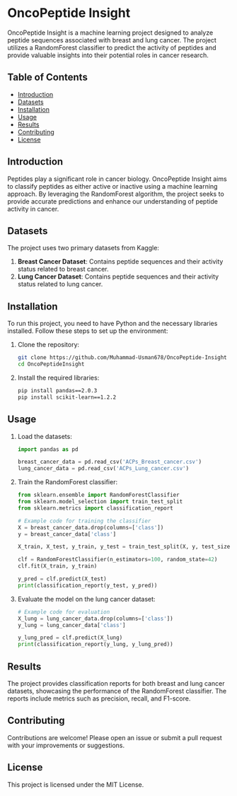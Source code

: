 # OncoPeptide Insight

OncoPeptide Insight is a machine learning project designed to analyze peptide sequences associated with breast and lung cancer. The project utilizes a RandomForest classifier to predict the activity of peptides and provide valuable insights into their potential roles in cancer research.

## Table of Contents
- [Introduction](#introduction)
- [Datasets](#datasets)
- [Installation](#installation)
- [Usage](#usage)
- [Results](#results)
- [Contributing](#contributing)
- [License](#license)

## Introduction
Peptides play a significant role in cancer biology. OncoPeptide Insight aims to classify peptides as either active or inactive using a machine learning approach. By leveraging the RandomForest algorithm, the project seeks to provide accurate predictions and enhance our understanding of peptide activity in cancer.

## Datasets
The project uses two primary datasets from Kaggle:
1. **Breast Cancer Dataset**: Contains peptide sequences and their activity status related to breast cancer.
2. **Lung Cancer Dataset**: Contains peptide sequences and their activity status related to lung cancer.


## Installation
To run this project, you need to have Python and the necessary libraries installed. Follow these steps to set up the environment:

1. Clone the repository:
    ```bash
    git clone https://github.com/Muhammad-Usman678/OncoPeptide-Insight
    cd OncoPeptideInsight
    ```

2. Install the required libraries:
    ```bash
    pip install pandas==2.0.3
    pip install scikit-learn==1.2.2
    ```

## Usage
1. Load the datasets:
    ```python
    import pandas as pd

    breast_cancer_data = pd.read_csv('ACPs_Breast_cancer.csv')
    lung_cancer_data = pd.read_csv('ACPs_Lung_cancer.csv')
    ```

2. Train the RandomForest classifier:
    ```python
    from sklearn.ensemble import RandomForestClassifier
    from sklearn.model_selection import train_test_split
    from sklearn.metrics import classification_report

    # Example code for training the classifier
    X = breast_cancer_data.drop(columns=['class'])
    y = breast_cancer_data['class']

    X_train, X_test, y_train, y_test = train_test_split(X, y, test_size=0.2, random_state=42)

    clf = RandomForestClassifier(n_estimators=100, random_state=42)
    clf.fit(X_train, y_train)

    y_pred = clf.predict(X_test)
    print(classification_report(y_test, y_pred))
    ```

3. Evaluate the model on the lung cancer dataset:
    ```python
    # Example code for evaluation
    X_lung = lung_cancer_data.drop(columns=['class'])
    y_lung = lung_cancer_data['class']

    y_lung_pred = clf.predict(X_lung)
    print(classification_report(y_lung, y_lung_pred))
    ```

## Results
The project provides classification reports for both breast and lung cancer datasets, showcasing the performance of the RandomForest classifier. The reports include metrics such as precision, recall, and F1-score.

## Contributing
Contributions are welcome! Please open an issue or submit a pull request with your improvements or suggestions.

## License
This project is licensed under the MIT License. 
